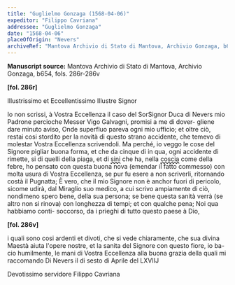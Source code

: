 ```yaml
---
title: "Guglielmo Gonzaga (1568-04-06)"
expeditor: "Filippo Cavriana"
addressee: "Guglielmo Gonzaga"
date: "1568-04-06"
placeOfOrigin: "Nevers"
archiveRef: "Mantova Archivio di Stato di Mantova, Archivio Gonzaga, b654, fols. 286r-286v"
---
```


**Manuscript source:** Mantova Archivio di Stato di Mantova, Archivio Gonzaga, b654, fols. 286r-286v

**[fol. 286r]**

Illustrissimo  et Eccellentissimo Illustre Signor 

Io non  scrissi, à Vostra Eccellenza  il caso del SorSignor Duca di Nevers mio Padrone 
percioche Messer  Vigo Galvagni, promisi a me di dover-
gliene dare minuto aviso, Onde superfluo pareva ogni 
mio ufficio; et oltre ciò, restai cosi stordito per la 
novità di questo  strano accidente, che temevo di molestar 
Vostra Eccellenza  scrivendoli. Ma perché, io veggo le cose del Signore 
pigliar buona forma, et che da cinque di in qua, ogni 
accidente di rimette, si di quelli  della piaga, et di 
<span style="text-decoration: underline wavy;">sini</span> che ha, nella <span style="text-decoration: underline wavy;">coscia</span> come della febre, ho pensato 
con questa buona nova (emendar il fatto commesso) con 
molta usura di Vostra Eccellenza, se pur fu esere a non scriverli, 
ritornando costà il Pugnatta; È vero, che il mio 
Signore  non è anchor fuori di pericolo, sicome udirà, dal 
Miraglio suo medico, a cui scrivo ampiamente di ciò, 
nondimeno spero bene, della sua persona; se bene questa 
sanità verrà (se altro non  si rinova) con longhezza  di 
tempi; et con  qualche pena; Noi qua habbiamo conti-
soccorso, da i prieghi di tutto questo  paese à Dio,


**[fol. 286v]**

i quali sono cosi ardenti et divoti, che si vede 
chiaramente, che sua divina Maestà  aiuta l'opere 
nostre, et la sanita del Signore  con questo  fiore, io ba-
cio humilmente, le mani di Vostra Eccellenza  alla buona 
grazia  della quali  mi raccomando  Di Nevers il di 
sesto  di Aprile del LXVIIJ


Devotissimo  servidore 
Filippo Cavriana




